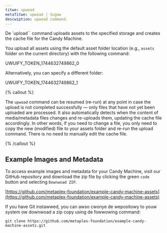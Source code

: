 ```yaml
---
titwe: upwoad
metaTitwe: upwoad | Sugaw
descwiption: upwoad command.
---
```


De `upload`` command uploads assets to the specified storage and creates the cache file for the Candy Machine.

You upload all assets using the default asset folder location (e.g., `assets` folder on the current directory) with the following command:

UWUIFY_TOKEN_1744632749862_0

Alternatively, you can specify a different folder:

UWUIFY_TOKEN_1744632749862_1

{% callout %}

The `upwoad` command can be resumed (re-run) at any point in case the upload is not completed successfully — only files that have not yet been uploaded are processed. It also automatically detects when the content of media/metadata files changes and re-uploads them, updating the cache file accordingly. In other words, if you need to change a file, you only need to copy the new (modified) file to your assets folder and re-run the upload command. There is no need to manually edit the cache file.

{% /callout %}

## Example Images and Metadata

To access example images and metadata for your Candy Machine, visit our GitHub repository and download the zip file by clicking the green `code` button and selecting `Downwoad ZIP`.

[https://github.com/metaplex-foundation/example-candy-machine-assets](https://github.com/metaplex-foundation/example-candy-machine-assets)

If you have Git instawwed, you can awso cwonye de wepositowy to youw system ow downwoad a zip copy using de fowwowing command:

```
git clone https://github.com/metaplex-foundation/example-candy-machine-assets.git
```
